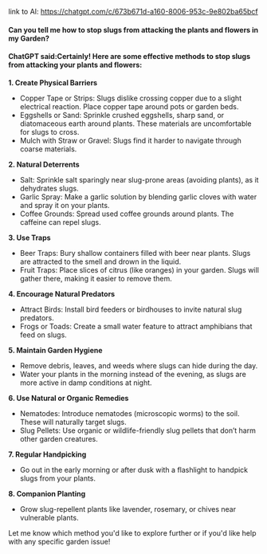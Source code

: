 link to AI:
https://chatgpt.com/c/673b671d-a160-8006-953c-9e802ba65bcf

#### Can you tell me how to stop slugs from attacking the plants and flowers in my Garden?
#### ChatGPT said:Certainly! Here are some effective methods to stop slugs from attacking your plants and flowers:

**1. Create Physical Barriers**

- Copper Tape or Strips: Slugs dislike crossing copper due to a slight electrical reaction. Place copper tape around pots or garden beds.
- Eggshells or Sand: Sprinkle crushed eggshells, sharp sand, or diatomaceous earth around plants. These materials are uncomfortable for slugs to cross.
- Mulch with Straw or Gravel: Slugs find it harder to navigate through coarse materials.

**2. Natural Deterrents**

- Salt: Sprinkle salt sparingly near slug-prone areas (avoiding plants), as it dehydrates slugs.
- Garlic Spray: Make a garlic solution by blending garlic cloves with water and spray it on your plants.
- Coffee Grounds: Spread used coffee grounds around plants. The caffeine can repel slugs.

**3. Use Traps**

- Beer Traps: Bury shallow containers filled with beer near plants. Slugs are attracted to the smell and drown in the liquid.
- Fruit Traps: Place slices of citrus (like oranges) in your garden. Slugs will gather there, making it easier to remove them.

**4. Encourage Natural Predators**

- Attract Birds: Install bird feeders or birdhouses to invite natural slug predators.
- Frogs or Toads: Create a small water feature to attract amphibians that feed on slugs.

**5. Maintain Garden Hygiene**

- Remove debris, leaves, and weeds where slugs can hide during the day.
- Water your plants in the morning instead of the evening, as slugs are more active in damp conditions at night.

**6. Use Natural or Organic Remedies**

- Nematodes: Introduce nematodes (microscopic worms) to the soil. These will naturally target slugs.
- Slug Pellets: Use organic or wildlife-friendly slug pellets that don’t harm other garden creatures.

**7. Regular Handpicking**

- Go out in the early morning or after dusk with a flashlight to handpick slugs from your plants.

**8. Companion Planting**

- Grow slug-repellent plants like lavender, rosemary, or chives near vulnerable plants.

Let me know which method you'd like to explore further or if you'd like help with any specific garden issue!
